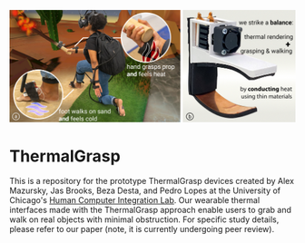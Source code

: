 <p align="center">

![Figure 1.](/Images/Fig-01-Large.jpg?raw=true)

</p>

# ThermalGrasp

This is a repository for the prototype ThermalGrasp devices created by Alex Mazursky, Jas Brooks, Beza Desta, and Pedro Lopes at the University of Chicago's [Human Computer Integration Lab](https://lab.plopes.org/). Our wearable thermal interfaces made with the ThermalGrasp approach enable users to grab and walk on real objects with minimal obstruction. For specific study details, please refer to our paper (note, it is currently undergoing peer review).
